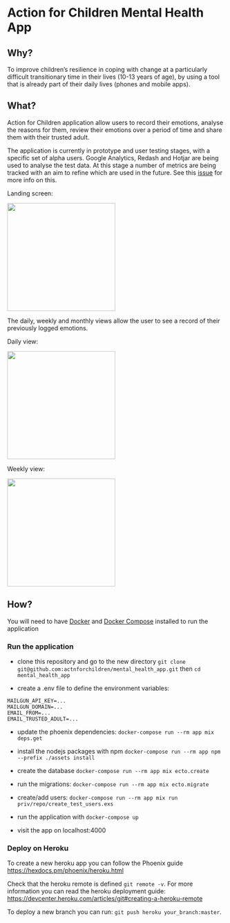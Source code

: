 # Action for Children Mental Health App

## Why?

To improve children’s resilience in coping with change at a particularly difficult transitionary time in their lives (10-13 years of age), by using a tool that is already part of their daily lives (phones and mobile apps).

## What?

Action for Children application allow users to record their emotions,
analyse the reasons for them, review their emotions
over a period of time and share them with their trusted adult.

The application is currently in prototype and user testing stages, with a
specific set of alpha users. Google Analytics, Redash and Hotjar are being used
to analyse the test data. At this stage a number of metrics are being tracked
with an aim to refine which are used in the future. See this
[issue](https://github.com/actnforchildren/mental_health_app/issues/14) for
more info on this.

Landing screen:

<img src="https://user-images.githubusercontent.com/15571853/49437222-e69ba700-f7b2-11e8-9121-d3a708ea7f50.png" width="250px" />

The daily, weekly and monthly views allow the user to see a record of their
previously logged emotions.

Daily view:

<img src="https://user-images.githubusercontent.com/15571853/49437940-bfde7000-f7b4-11e8-950b-1a1d582eae79.png" width="250px" />

Weekly view:

<img src="https://user-images.githubusercontent.com/15571853/49437360-45f9b700-f7b3-11e8-94de-265f6032d22c.png" width="250px" />

## How?

You will need to have [Docker](https://docs.docker.com/install/)
and [Docker Compose](https://docs.docker.com/compose/install/) installed to
run the application

### Run the application

- clone this repository and go to the new directory
      `git clone git@github.com:actnforchildren/mental_health_app.git`
     then `cd mental_health_app`

- create a .env file to define the environment variables:
```
MAILGUN_API_KEY=...
MAILGUN_DOMAIN=...
EMAIL_FROM=...
EMAIL_TRUSTED_ADULT=...
```

- update the phoenix dependencies:
  `docker-compose run --rm app mix deps.get`

- install the nodejs packages with npm
  `docker-compose run --rm app npm --prefix ./assets install`

- create the database
  `docker-compose run --rm app mix ecto.create`

- run the migrations:
  `docker-compose run --rm app mix ecto.migrate`

- create/add users:
  `docker-compose run --rm app mix run priv/repo/create_test_users.exs`

- run the application with
  `docker-compose up`

- visit the app on localhost:4000

### Deploy on Heroku

To create a new heroku app you can follow the Phoenix guide
https://hexdocs.pm/phoenix/heroku.html

Check that the heroku remote is defined `git remote -v`. For more information
you can read the heroku deployment guide:
https://devcenter.heroku.com/articles/git#creating-a-heroku-remote

To deploy a new branch you can run: `git push heroku your_branch:master`.
